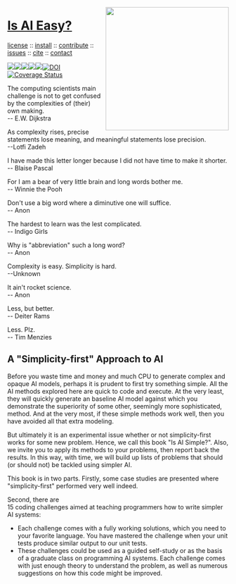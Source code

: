<a name=top><img align=right width=280 src="https://pngimage.net/wp-content/uploads/2019/05/silueta-planetas-png-.png">
<h1><a href="/README.md#top">Is AI Easy?</a></h1> 
<p> <a
href="https://github.com/aiez/eg/blob/master/LICENSE">license</a> :: <a
href="https://github.com/aiez/eg/blob/master/INSTALL.md#top">install</a> :: <a
href="https://github.com/aiez/eg/blob/master/CODE_OF_CONDUCT.md#top">contribute</a> :: <a
href="https://github.com/aiez/eg/issues">issues</a> :: <a
href="https://github.com/aiez/eg/blob/master/CITATION.md#top">cite</a> :: <a
href="https://github.com/aiez/eg/blob/master/CONTACT.md#top">contact</a> </p><p> 
<img src="https://img.shields.io/badge/license-mit-red"><img 
src="https://img.shields.io/badge/language-lua-orange"><img 
src="https://img.shields.io/badge/purpose-ai,se-blueviolet"><img 
src="https://img.shields.io/badge/platform-mac,*nux-informational"><a 
     href="https://travis-ci.org/github/sehero/lua"><img 
src="https://travis-ci.org/aiez/eg.svg?branch=master"></a><a 
     href="https://zenodo.org/badge/latestdoi/263210595"><img 
src="https://zenodo.org/badge/263210595.svg" alt="DOI"></a><a 
     href='https://coveralls.io/github/aiez/lua?branch=master'><img i
src='https://coveralls.io/repos/github/aiez/eg/badge.svg?branch=master' alt='Coverage Status' /></a></p>


The computing scientists main challenge is not to get confused by the complexities of (their) own making.    
-- E.W. Dijkstra

As complexity rises, precise statements lose meaning, and meaningful statements lose precision.   
--Lotfi Zadeh

I have made this letter longer because I did not have time to make it shorter.   
-- Blaise Pascal 

For I am a bear of very little brain and long words bother me.   
-- Winnie the Pooh

Don't use a big word where a diminutive one will suffice.  
-- Anon

The hardest to learn was the lest complicated.  
-- Indigo Girls

Why is "abbreviation" such a long word?   
-- Anon

Complexity is easy. Simplicity is hard.  
--Unknown

It ain't rocket science.   
-- Anon

Less, but better.  
-- Deiter Rams

Less. Plz.   
-- Tim Menzies

## A "Simplicity-first" Approach to AI

Before you waste time and money and   much CPU to generate
complex and opaque AI models, perhaps it is prudent to first try something simple.
All the AI methods explored here are quick to code and execute. 
At  the very least, they will  quickly
generate an
baseline AI model against which you demonstrate the  superiority   of  some other, seemingly more sophisticated, method.
And at the very most, if these simple methods work well, then you have avoided all that extra modeling.

But ultimately it is an experimental issue whether or not simplicity-first works for some new problem.
Hence, we call this book
"Is AI Simple?". Also, we invite you to apply its methods to your problems, then report back the results.
In this way, with time, we will build up lists of problems that should (or should not) be tackled
using
simpler AI.


This book is in two parts. Firstly, some case studies
are presented where "simplicity-first" performed very well indeed.

Second, there are   
15 coding challenges aimed at teaching programmers how to write simpler AI
systems:

-  Each challenge comes with a fully working solutions, which
you need to 
your favorite language.
You have mastered the challenge when your unit tests produce similar output to our unit tests.
- These challenges could be used as a guided self-study or as the basis of a graduate class on programming AI
systems.
Each challenge comes with just enough theory to understand the problem, as well as numerous suggestions on how
this code might be improved.

